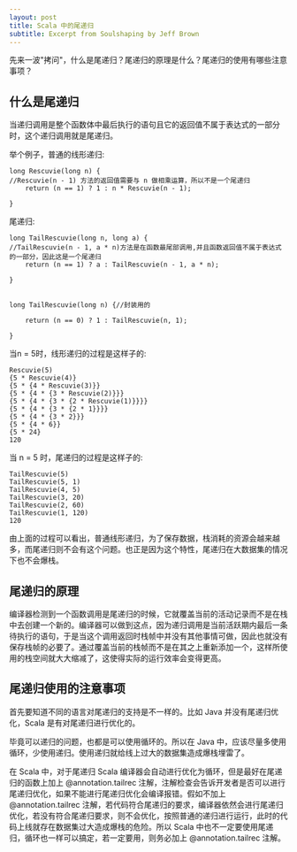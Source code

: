 ```yaml
---
layout: post
title: Scala 中的尾递归
subtitle: Excerpt from Soulshaping by Jeff Brown
---
```

先来一波"拷问"，什么是尾递归？尾递归的原理是什么？尾递归的使用有哪些注意事项？

<!--more-->

## 什么是尾递归

当递归调用是整个函数体中最后执行的语句且它的返回值不属于表达式的一部分时，这个递归调用就是尾递归。

举个例子，普通的线形递归:

```
long Rescuvie(long n) {
//Rescuvie(n - 1) 方法的返回值需要与 n 做相乘运算，所以不是一个尾递归
    return (n == 1) ? 1 : n * Rescuvie(n - 1);
 
}
```

尾递归:

```
long TailRescuvie(long n, long a) {
//TailRescuvie(n - 1, a * n)方法是在函数最尾部调用,并且函数返回值不属于表达式的一部分，因此这是一个尾递归
    return (n == 1) ? a : TailRescuvie(n - 1, a * n);
 
}
 
 
long TailRescuvie(long n) {//封装用的
     
    return (n == 0) ? 1 : TailRescuvie(n, 1);
 
}
```

当n = 5时，线形递归的过程是这样子的:

```
Rescuvie(5)
{5 * Rescuvie(4)}
{5 * {4 * Rescuvie(3)}}
{5 * {4 * {3 * Rescuvie(2)}}}
{5 * {4 * {3 * {2 * Rescuvie(1)}}}}
{5 * {4 * {3 * {2 * 1}}}}
{5 * {4 * {3 * 2}}}
{5 * {4 * 6}}
{5 * 24}
120
```

当 n = 5 时，尾递归的过程是这样子的:

```
TailRescuvie(5)
TailRescuvie(5, 1)
TailRescuvie(4, 5)
TailRescuvie(3, 20)
TailRescuvie(2, 60)
TailRescuvie(1, 120)
120
```

由上面的过程可以看出，普通线形递归，为了保存数据，栈消耗的资源会越来越多，而尾递归则不会有这个问题。也正是因为这个特性，尾递归在大数据集的情况下也不会爆栈。

## 尾递归的原理

编译器检测到一个函数调用是尾递归的时候，它就覆盖当前的活动记录而不是在栈中去创建一个新的。编译器可以做到这点，因为递归调用是当前活跃期内最后一条待执行的语句，于是当这个调用返回时栈帧中并没有其他事情可做，因此也就没有保存栈帧的必要了。通过覆盖当前的栈帧而不是在其之上重新添加一个，这样所使用的栈空间就大大缩减了，这使得实际的运行效率会变得更高。

## 尾递归使用的注意事项

首先要知道不同的语言对尾递归的支持是不一样的。比如 Java 并没有尾递归优化，Scala 是有对尾递归进行优化的。

毕竟可以递归的问题，也都是可以使用循环的。所以在 Java 中，应该尽量多使用循环，少使用递归。使用递归就给线上过大的数据集造成爆栈埋雷了。

在 Scala 中，对于尾递归 Scala 编译器会自动进行优化为循环，但是最好在尾递归的函数上加上 @annotation.tailrec 注解，注解检查会告诉开发者是否可以进行尾递归优化，如果不能进行尾递归优化会编译报错。假如不加上 @annotation.tailrec  注解，若代码符合尾递归的要求，编译器依然会进行尾递归优化，若没有符合尾递归要求，则不会优化，按照普通的递归进行运行，此时的代码上线就存在数据集过大造成爆栈的危险。所以 Scala 中也不一定要使用尾递归，循环也一样可以搞定，若一定要用，则务必加上 @annotation.tailrec  注解。

